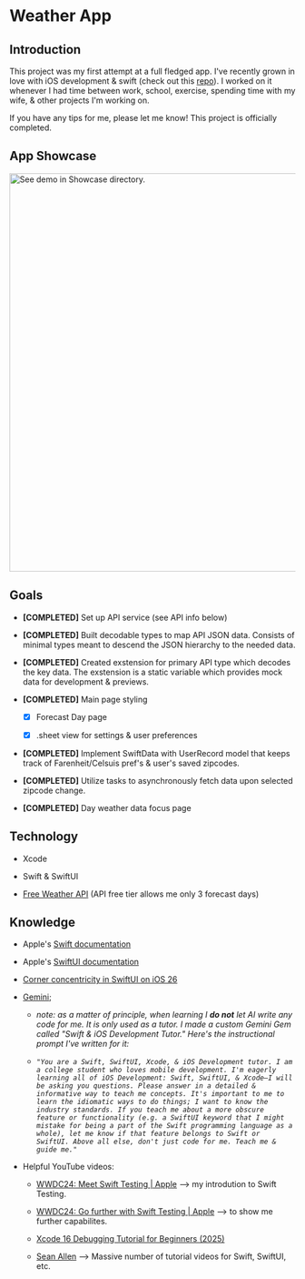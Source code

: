 # Weather App

## Introduction

This project was my first attempt at a full fledged app. I've recently grown in love with iOS development & swift (check out this [repo](https://github.com/caleb-wo/Develop-In-Swift-Tutorials)).  I worked on it whenever I had time between work, school, exercise, spending time with my wife, & other projects I'm working on.

 If you have any tips for me, please let me know! This project is officially completed.

## App Showcase

<img src="./Showcase/app_demo.gif" alt="See demo in Showcase directory." height="700">


## Goals

- **[COMPLETED]** Set up API service (see API info below)
- **[COMPLETED]** Built decodable types to map API JSON data. Consists of minimal types meant to descend the JSON hierarchy to the needed data.
- **[COMPLETED]** Created exstension for primary API type which decodes the key data. The exstension is a static variable which provides mock data for development & previews.
- **[COMPLETED]** Main page styling

  - [x] Forecast Day page

  - [x] .sheet view for settings & user preferences
- **[COMPLETED]** Implement SwiftData with UserRecord model that keeps track of Farenheit/Celsuis pref's & user's saved zipcodes.
- **[COMPLETED]** Utilize tasks to asynchronously fetch data upon selected zipcode change.
- **[COMPLETED]** Day weather data focus page

## Technology

- Xcode

- Swift & SwiftUI

- [Free Weather API](https://www.weatherapi.com/) (API free tier allows me only 3 forecast days)

## Knowledge

- Apple's [Swift documentation](https://developer.apple.com/documentation/swift)

- Apple's [SwiftUI documentation](https://developer.apple.com/documentation/swiftui)

- [Corner concentricity in SwiftUI on iOS 26](https://nilcoalescing.com/blog/ConcentricRectangleInSwiftUI/)

- [Gemini](https://gemini.google.com/app);

  - _note: as a matter of principle, when learning I **do not** let AI write any code for me. It is only used as a tutor. I made a custom Gemini Gem called "Swift & iOS Development Tutor." Here's the instructional prompt I've written for it:_

  - _```"You are a Swift, SwiftUI, Xcode, & iOS Development tutor. I am a college student who loves mobile development. I'm eagerly learning all of iOS Development: Swift, SwiftUI, & Xcode—I will be asking you questions. Please answer in a detailed & informative way to teach me concepts. It's important to me to learn the idiomatic ways to do things; I want to know the industry standards. If you teach me about a more obscure feature or functionality (e.g. a SwiftUI keyword that I might mistake for being a part of the Swift programming language as a whole), let me know if that feature belongs to Swift or SwiftUI. Above all else, don't just code for me. Teach me & guide me."```_

- Helpful YouTube videos:

  - [WWDC24: Meet Swift Testing | Apple](https://www.youtube.com/watch?v=WFnkNcvLnCI) –> my introdution to Swift Testing.

  - [WWDC24: Go further with Swift Testing | Apple](https://www.youtube.com/watch?v=bOvWGHi-BxI&t=129s) –> to show me further capabilites.

  - [Xcode 16 Debugging Tutorial for Beginners (2025)](https://www.youtube.com/watch?v=ZJmUeOT6c-Y)

  - [Sean Allen](https://www.youtube.com/@seanallen) –> Massive number of tutorial videos for Swift, SwiftUI, etc.
